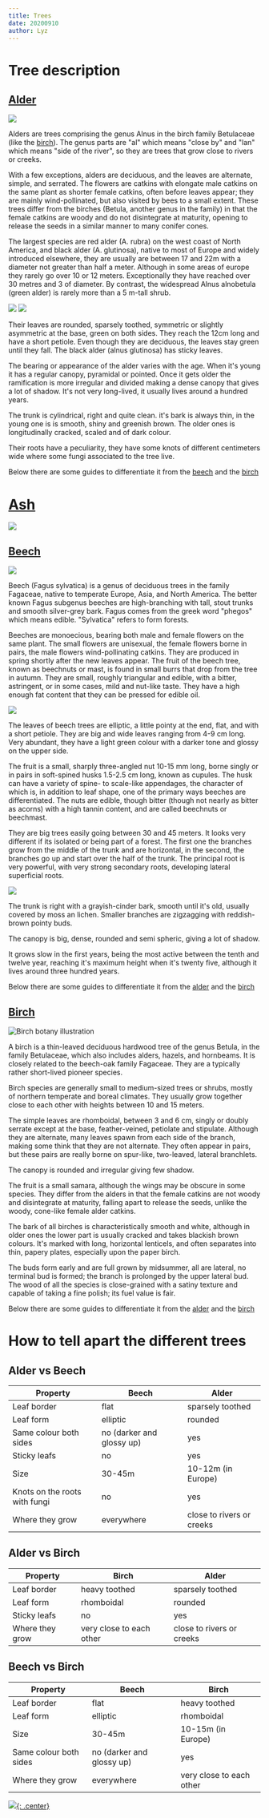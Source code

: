 ```yaml
---
title: Trees
date: 20200910
author: Lyz
---
```


# Tree description

## [Alder](https://en.wikipedia.org/wiki/Alder)

![ ](Alder-3.jpg)

Alders are trees comprising the genus Alnus in the birch family Betulaceae (like
the [birch](#birch)). The genus parts are "al" which means "close by" and "lan"
which means "side of the river", so they are trees that grow close to rivers or
creeks.

With a few exceptions, alders are deciduous, and the leaves are alternate,
simple, and serrated. The flowers are catkins with elongate male catkins on the
same plant as shorter female catkins, often before leaves appear; they are
mainly wind-pollinated, but also visited by bees to a small extent. These trees
differ from the birches (Betula, another genus in the family) in that the female
catkins are woody and do not disintegrate at maturity, opening to release the
seeds in a similar manner to many conifer cones.

The largest species are red alder (A. rubra) on the west coast of North America,
and black alder (A. glutinosa), native to most of Europe and widely introduced
elsewhere, they are usually are between 17 and 22m with a diameter not greater
than half a meter. Although in some areas of europe they rarely go over 10 or 12
meters. Exceptionally they have reached over 30 metres and 3 of diameter. By
contrast, the widespread Alnus alnobetula (green alder) is rarely more than a 5
m-tall shrub.

![ ](Alder-1.jpg) ![ ](Alder-2.jpg)

Their leaves are rounded, sparsely toothed, symmetric or slightly asymmetric at
the base, green on both sides. They reach the 12cm long and have a short
petiole. Even though they are deciduous, the leaves stay green until they fall.
The black alder (alnus glutinosa) has sticky leaves.

The bearing or appearance of the alder varies with the age. When it's young it
has a regular canopy, pyramidal or pointed. Once it gets older the ramification
is more irregular and divided making a dense canopy that gives a lot of shadow.
It's not very long-lived, it usually lives around a hundred years.

The trunk is cylindrical, right and quite clean. it's bark is always thin, in
the young one is is smooth, shiny and greenish brown. The older ones is
longitudinally cracked, scaled and of dark colour.

Their roots have a peculiarity, they have some knots of different centimeters
wide where some fungi associated to the tree live.

Below there are some guides to differentiate it from the
[beech](#alder-vs-beech) and the [birch](#alder-vs-birch)

# [Ash](https://en.wikipedia.org/wiki/Fraxinus)

![ ](tree_ash.jpg)

## [Beech](https://en.wikipedia.org/wiki/Beech)

![ ](tree_beech.jpg)

Beech (Fagus sylvatica) is a genus of deciduous trees in the family Fagaceae,
native to temperate Europe, Asia, and North America. The better known Fagus
subgenus beeches are high-branching with tall, stout trunks and smooth
silver-grey bark. Fagus comes from the greek word "phegos" which means edible.
"Sylvatica" refers to form forests.

Beeches are monoecious, bearing both male and female flowers on the same plant.
The small flowers are unisexual, the female flowers borne in pairs, the male
flowers wind-pollinating catkins. They are produced in spring shortly after the
new leaves appear. The fruit of the beech tree, known as beechnuts or mast, is
found in small burrs that drop from the tree in autumn. They are small, roughly
triangular and edible, with a bitter, astringent, or in some cases, mild and
nut-like taste. They have a high enough fat content that they can be pressed for
edible oil.

![ ](beech-4.jpg)

The leaves of beech trees are elliptic, a little pointy at the end, flat, and
with a short petiole. They are big and wide leaves ranging from 4-9 cm long.
Very abundant, they have a light green colour with a darker tone and glossy on
the upper side.

The fruit is a small, sharply three-angled nut 10-15 mm long, borne singly or in
pairs in soft-spined husks 1.5-2.5 cm long, known as cupules. The husk can have
a variety of spine- to scale-like appendages, the character of which is, in
addition to leaf shape, one of the primary ways beeches are differentiated. The
nuts are edible, though bitter (though not nearly as bitter as acorns) with a
high tannin content, and are called beechnuts or beechmast.

They are big trees easily going between 30 and 45 meters. It looks very
different if its isolated or being part of a forest. The first one the branches
grow from the middle of the trunk and are horizontal, in the second, the
branches go up and start over the half of the trunk. The principal root is very
powerful, with very strong secondary roots, developing lateral superficial
roots.

![ ](beech-bark.jpg)

The trunk is right with a grayish-cinder bark, smooth until it's old, usually
covered by moss an lichen. Smaller branches are zigzagging with reddish-brown
pointy buds.

The canopy is big, dense, rounded and semi spheric, giving a lot of shadow.

It grows slow in the first years, being the most active between the tenth and
twelve year, reaching it's maximum height when it's twenty five, although it
lives around three hundred years.

Below there are some guides to differentiate it from the
[alder](#alder-vs-beech) and the [birch](#beech-vs-birch)

## [Birch](https://en.wikipedia.org/wiki/Birch)

![Birch botany illustration](tree_birch.jpg)

A birch is a thin-leaved deciduous hardwood tree of the genus Betula, in the
family Betulaceae, which also includes alders, hazels, and hornbeams. It is
closely related to the beech-oak family Fagaceae. They are a typically rather
short-lived pioneer species.

Birch species are generally small to medium-sized trees or shrubs, mostly of
northern temperate and boreal climates. They usually grow together close to each
other with heights between 10 and 15 meters.

The simple leaves are rhomboidal, between 3 and 6 cm, singly or doubly serrate
except at the base, feather-veined, petiolate and stipulate. Although they are
alternate, many leaves spawn from each side of the branch, making some think
that they are not alternate. They often appear in pairs, but these pairs are
really borne on spur-like, two-leaved, lateral branchlets.

The canopy is rounded and irregular giving few shadow.

The fruit is a small samara, although the wings may be obscure in some species.
They differ from the alders in that the female catkins are not woody and
disintegrate at maturity, falling apart to release the seeds, unlike the woody,
cone-like female alder catkins.

The bark of all birches is characteristically smooth and white, although in
older ones the lower part is usually cracked and takes blackish brown colours.
It's marked with long, horizontal lenticels, and often separates into thin,
papery plates, especially upon the paper birch.

The buds form early and are full grown by midsummer, all are lateral, no
terminal bud is formed; the branch is prolonged by the upper lateral bud. The
wood of all the species is close-grained with a satiny texture and capable of
taking a fine polish; its fuel value is fair.

Below there are some guides to differentiate it from the
[alder](#alder-vs-birch) and the [birch](#beech-vs-birch)

# How to tell apart the different trees

## Alder vs Beech

| Property                      | Beech                     | Alder                     |
| ----------------------------- | ------------------------- | ------------------------- |
| Leaf border                   | flat                      | sparsely toothed          |
| Leaf form                     | elliptic                  | rounded                   |
| Same colour both sides        | no (darker and glossy up) | yes                       |
| Sticky leafs                  | no                        | yes                       |
| Size                          | 30-45m                    | 10-12m (in Europe)        |
| Knots on the roots with fungi | no                        | yes                       |
| Where they grow               | everywhere                | close to rivers or creeks |

## Alder vs Birch

| Property        | Birch                    | Alder                     |
| --------------- | ------------------------ | ------------------------- |
| Leaf border     | heavy toothed            | sparsely toothed          |
| Leaf form       | rhomboidal               | rounded                   |
| Sticky leafs    | no                       | yes                       |
| Where they grow | very close to each other | close to rivers or creeks |

## Beech vs Birch

| Property               | Beech                     | Birch                    |
| ---------------------- | ------------------------- | ------------------------ |
| Leaf border            | flat                      | heavy toothed            |
| Leaf form              | elliptic                  | rhomboidal               |
| Size                   | 30-45m                    | 10-15m (in Europe)       |
| Same colour both sides | no (darker and glossy up) | yes                      |
| Where they grow        | everywhere                | very close to each other |
[![](not-by-ai.svg){: .center}](https://notbyai.fyi)
